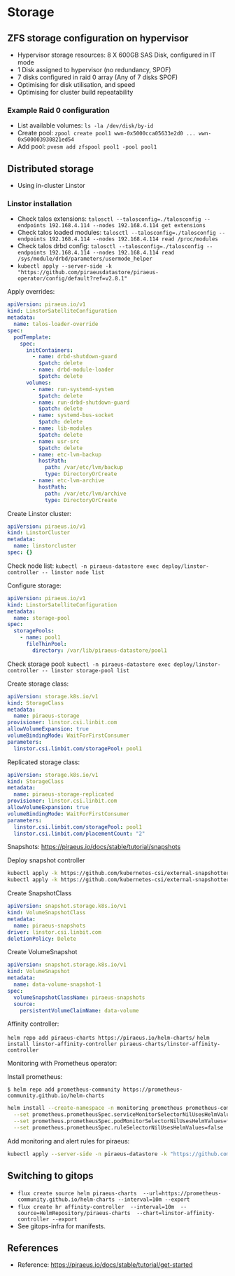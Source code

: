 # Storage

## ZFS storage configuration on hypervisor

- Hypervisor storage resources: 8 X 600GB SAS Disk, configured in IT mode
- 1 Disk assigned to hypervisor (no redundancy, SPOF)
- 7 disks configured in raid 0 array (Any of 7 disks SPOF)
- Optimising for disk utilisation, and speed
- Optimising for cluster build repeatability

### Example Raid 0 configuration

- List available volumes: `ls -la /dev/disk/by-id`
- Create pool: `zpool create pool1 wwn-0x5000cca05633e2d0 ... wwn-0x500003930821ed54`
- Add pool: `pvesm add zfspool pool1 -pool pool1`

## Distributed storage

- Using in-cluster Linstor

### Linstor installation

- Check talos extensions: `talosctl --talosconfig=./talosconfig --endpoints 192.168.4.114 --nodes 192.168.4.114 get extensions`
- Check talos loaded modules: `talosctl --talosconfig=./talosconfig --endpoints 192.168.4.114 --nodes 192.168.4.114 read /proc/modules`
- Check talos drbd config: `talosctl --talosconfig=./talosconfig --endpoints 192.168.4.114 --nodes 192.168.4.114 read /sys/module/drbd/parameters/usermode_helper`
- `kubectl apply --server-side -k "https://github.com/piraeusdatastore/piraeus-operator/config/default?ref=v2.8.1"`

Apply overrides:

```yaml
apiVersion: piraeus.io/v1
kind: LinstorSatelliteConfiguration
metadata:
  name: talos-loader-override
spec:
  podTemplate:
    spec:
      initContainers:
        - name: drbd-shutdown-guard
          $patch: delete
        - name: drbd-module-loader
          $patch: delete
      volumes:
        - name: run-systemd-system
          $patch: delete
        - name: run-drbd-shutdown-guard
          $patch: delete
        - name: systemd-bus-socket
          $patch: delete
        - name: lib-modules
          $patch: delete
        - name: usr-src
          $patch: delete
        - name: etc-lvm-backup
          hostPath:
            path: /var/etc/lvm/backup
            type: DirectoryOrCreate
        - name: etc-lvm-archive
          hostPath:
            path: /var/etc/lvm/archive
            type: DirectoryOrCreate
```

Create Linstor cluster:

```yaml
apiVersion: piraeus.io/v1
kind: LinstorCluster
metadata:
  name: linstorcluster
spec: {}
```

Check node list: `kubectl -n piraeus-datastore exec deploy/linstor-controller -- linstor node list`

Configure storage:

```yaml
apiVersion: piraeus.io/v1
kind: LinstorSatelliteConfiguration
metadata:
  name: storage-pool
spec:
  storagePools:
    - name: pool1
      fileThinPool:
        directory: /var/lib/piraeus-datastore/pool1
```

Check storage pool: `kubectl -n piraeus-datastore exec deploy/linstor-controller -- linstor storage-pool list`

Create storage class:

```yaml
apiVersion: storage.k8s.io/v1
kind: StorageClass
metadata:
  name: piraeus-storage
provisioner: linstor.csi.linbit.com
allowVolumeExpansion: true
volumeBindingMode: WaitForFirstConsumer
parameters:
  linstor.csi.linbit.com/storagePool: pool1
```

Replicated storage class:

```yaml
apiVersion: storage.k8s.io/v1
kind: StorageClass
metadata:
  name: piraeus-storage-replicated
provisioner: linstor.csi.linbit.com
allowVolumeExpansion: true
volumeBindingMode: WaitForFirstConsumer
parameters:
  linstor.csi.linbit.com/storagePool: pool1
  linstor.csi.linbit.com/placementCount: "2"
```

Snapshots: <https://piraeus.io/docs/stable/tutorial/snapshots>

Deploy snapshot controller

```bash
kubectl apply -k https://github.com/kubernetes-csi/external-snapshotter//client/config/crd
kubectl apply -k https://github.com/kubernetes-csi/external-snapshotter//deploy/kubernetes/snapshot-controller
```

Create SnapshotClass

```yaml
apiVersion: snapshot.storage.k8s.io/v1
kind: VolumeSnapshotClass
metadata:
  name: piraeus-snapshots
driver: linstor.csi.linbit.com
deletionPolicy: Delete
```

Create VolumeSnapshot

```yaml
apiVersion: snapshot.storage.k8s.io/v1
kind: VolumeSnapshot
metadata:
  name: data-volume-snapshot-1
spec:
  volumeSnapshotClassName: piraeus-snapshots
  source:
    persistentVolumeClaimName: data-volume
```

Affinity controller:

`helm repo add piraeus-charts https://piraeus.io/helm-charts/`
`helm install linstor-affinity-controller piraeus-charts/linstor-affinity-controller`

Monitoring with Prometheus operator:

Install prometheus:

`$ helm repo add prometheus-community https://prometheus-community.github.io/helm-charts`

```bash
helm install --create-namespace -n monitoring prometheus prometheus-community/kube-prometheus-stack \
  --set prometheus.prometheusSpec.serviceMonitorSelectorNilUsesHelmValues=false \
  --set prometheus.prometheusSpec.podMonitorSelectorNilUsesHelmValues=false \
  --set prometheus.prometheusSpec.ruleSelectorNilUsesHelmValues=false
```

Add monitoring and alert rules for piraeus:

```bash
kubectl apply --server-side -n piraeus-datastore -k "https://github.com/piraeusdatastore/piraeus-operator//config/extras/monitoring?ref=v2"
```

## Switching to gitops

- `flux create source helm piraeus-charts  --url=https://prometheus-community.github.io/helm-charts --interval=10m --export`
- `flux create hr affinity-controller  --interval=10m  --source=HelmRepository/piraeus-charts  --chart=linstor-affinity-controller --export`
- See gitops-infra for manifests.

## References

- Reference: <https://piraeus.io/docs/stable/tutorial/get-started>
